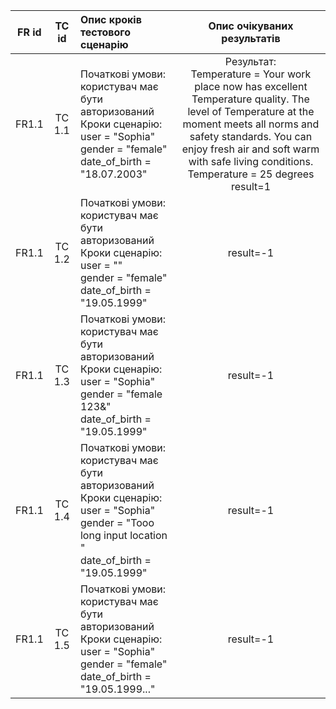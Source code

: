 |FR id|TC id|Опис кроків тестового сценарію|Опис очікуваних результатів|
|:-----:|:-----:|:-----|:-----:|
|FR1.1|TC 1.1|Початкові умови: користувач має бути авторизований<br> Кроки сценарію:<br> user = "Sophia"<br> gender = "female"<br> date_of_birth = "18.07.2003"|Результат:<br>Temperature = Your work place now has excellent Temperature quality. The level of Temperature at the moment meets all norms and safety standards. You can enjoy fresh air and soft warm with safe living conditions. <br> Temperature = 25 degrees <br>result=1|
|FR1.1|TC 1.2|Початкові умови: користувач має бути авторизований<br> Кроки сценарію:<br> user = ""<br> gender = "female"<br> date_of_birth = "19.05.1999"|result=-1|
|FR1.1|TC 1.3|Початкові умови: користувач має бути авторизований<br> Кроки сценарію:<br> user = "Sophia"<br> gender = "female 123&"<br> date_of_birth = "19.05.1999"|result=-1|
|FR1.1|TC 1.4|Початкові умови: користувач має бути авторизований<br> Кроки сценарію:<br> user = "Sophia"<br> gender = "Tooo long input location "<br> date_of_birth = "19.05.1999"|result=-1|
|FR1.1|TC 1.5|Початкові умови: користувач має бути авторизований<br> Кроки сценарію:<br> user = "Sophia"<br> gender = "female"<br> date_of_birth = "19.05.1999..."|result=-1|
